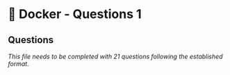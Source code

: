 # 🔧 Docker - Questions 1

## Questions

*This file needs to be completed with 21 questions following the established format.*
